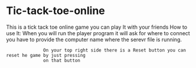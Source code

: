 # Tic-tack-toe-online
This is a tick tack toe online game you can play It with your friends
                  How to use It:
                  When you will run the player program it will ask for where to connect 
                  you have to provide the computer name where the serevr file is running.
                  
                  On your top right side there is a Reset button you can reset he game by just pressing
                  on that button
                  
                  

